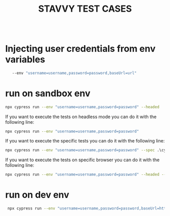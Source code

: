 <div align="center">
  <h1>STAVVY TEST CASES</h1>
  <br/>
  <br/>
</div>


# Injecting user credentials from env variables

```sh
   --env "username=username,password=password,baseUrl=url"
```
# run on sandbox env

 ```sh
npx cypress run --env "username=username,password=password" --headed
 ```

If you want to execute the tests on headless mode you can do it with the following line:
```sh
npx cypress run --env "username=username,password=password"
```

If you want to execute the specific tests you can do it with the following line:
```sh
npx cypress run --env "username=username,password=password" --spec .\cypress\integration\tests\component/component.spec.js
```

If you want to execute the tests on specific browser you can do it with the following line:
```sh
npx cypress run --env "username=username,password=password" --headed --browser firefox
```


 # run on dev env
```sh
 npx cypress run --env "username=username,password=password,baseUrl=https://connect.dev.stavvy.com/"
 ```
